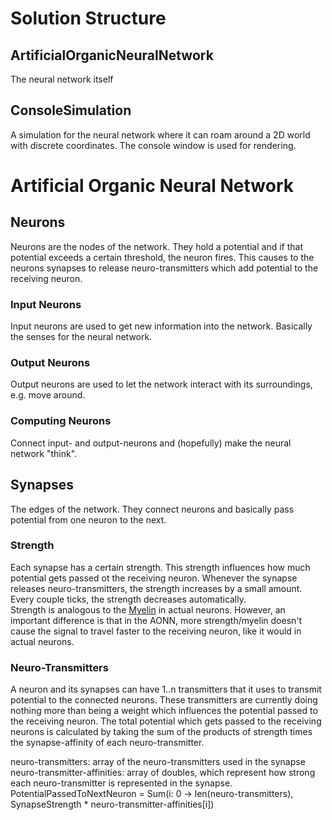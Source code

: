 # Solution Structure

## ArtificialOrganicNeuralNetwork
The neural network itself

## ConsoleSimulation
A simulation for the neural network where it can roam around a 2D world with discrete coordinates. 
The console window is used for rendering.



# Artificial Organic Neural Network

## Neurons
Neurons are the nodes of the network. 
They hold a potential and if that potential exceeds a certain threshold, the neuron fires. 
This causes to the neurons synapses to release neuro-transmitters which add potential to the receiving neuron.

### Input Neurons
Input neurons are used to get new information into the network. Basically the senses for the neural network.

### Output Neurons
Output neurons are used to let the network interact with its surroundings, e.g. move around.

### Computing Neurons
Connect input- and output-neurons and (hopefully) make the neural network "think".

## Synapses
The edges of the network.
They connect neurons and basically pass potential from one neuron to the next.

### Strength
Each synapse has a certain strength. This strength influences how much potential gets passed ot the receiving neuron. 
Whenever the synapse releases neuro-transmitters, the strength increases by a small amount. 
Every couple ticks, the strength decreases automatically.  
Strength is analogous to the [Myelin](https://en.wikipedia.org/wiki/Myelin) in actual neurons. 
However, an important difference is that in the AONN, more strength/myelin doesn't cause the signal to travel faster to the receiving neuron, like it would in actual neurons.

### Neuro-Transmitters
A neuron and its synapses can have 1..n transmitters that it uses to transmit potential to the connected neurons.
These transmitters are currently doing nothing more than being a weight which influences the potential passed to the receiving neuron. 
The total potential which gets passed to the receiving neurons is calculated by taking the sum of the products of strength times the synapse-affinity of each neuro-transmitter.  
  
neuro-transmitters: array of the neuro-transmitters used in the synapse
neuro-transmitter-affinities: array of doubles, which represent how strong each neuro-transmitter is represented in the synapse.  
PotentialPassedToNextNeuron = Sum(i: 0 -> len(neuro-transmitters), SynapseStrength * neuro-transmitter-affinities[i])